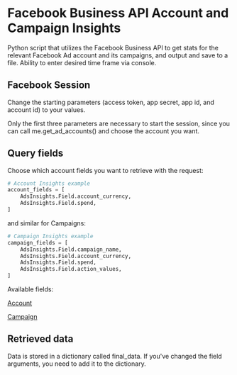 # Facebook Business API Account and Campaign Insights
Python script that utilizes the Facebook Business API to get stats for the relevant Facebook Ad account and its campaigns, and output and save to a file. Ability to enter desired time frame via console.

## Facebook Session
Change the starting parameters (access token, app secret, app id, and account id) to your values.

Only the first three parameters are necessary to start the session, since you can call me.get_ad_accounts() and choose the account you want.

## Query fields
Choose which account fields you want to retrieve with the request:

```python
# Account Insights example
account_fields = [
    AdsInsights.Field.account_currency,
    AdsInsights.Field.spend,
]
```

and similar for Campaigns:

```python
# Campaign Insights example
campaign_fields = [
    AdsInsights.Field.campaign_name,
    AdsInsights.Field.account_currency,
    AdsInsights.Field.spend,
    AdsInsights.Field.action_values,
]
```
Available fields:

[Account](https://developers.facebook.com/docs/marketing-api/reference/ad-account/insights/)

[Campaign](https://developers.facebook.com/docs/marketing-api/reference/ad-campaign-group/insights/)

## Retrieved data
Data is stored in a dictionary called final_data. If you've changed the field arguments, you need to add it to the dictionary.

